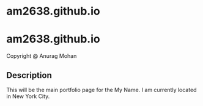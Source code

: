 # am2638.github.io

# am2638.github.io
 Copyright @ Anurag Mohan
## Description
This will be the main portfolio page for the My Name. I am currently located in New York City.
